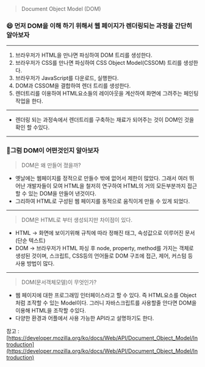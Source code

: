 > Document Object Model (DOM)

### 😄 먼저 DOM을 이해 하기 위해서 웹 페이지가 렌더링되는 과정을 간단히 알아보자

---

1. 브라우저가 HTML을 만나면 파싱하여 DOM 트리를 생성한다.
2. 브라우저가 CSS를 만나면 파싱하여 CSS Object Model(CSSOM) 트리를 생성한다.
3. 브라우저가 JavaScript를 다운로드, 실행한다.
4. DOM과 CSSOM을 결합하여 렌더 트리를 생성한다.
5. 렌더트리를 이용하여 HTML요소들의 레이아웃을 계산하여 화면에 그려주는 페인팅 작업을 한다.

---

- 렌더링 되는 과정속에서 렌더트리를 구축하는 재료가 되어주는 것이 DOM인 것을 확인 할 수있다.

---

### 🎋그럼 DOM이 어떤것인지 알아보자

> DOM은 왜 만들어 졌을까?

- 옛날에는 웹페이지를 정적으로 만들수 밖에 없어서 제한이 많았다. 그래서 여러 뛰어난 개발자들이 모여 HTML을 철저히 연구하여 HTML의 거의 모든부분까지 접근할 수 있는 DOM을 만들어 낸것이다.
- 그리하여 HTML로 구성된 웹 페이지를 동적으로 움직이게 만들 수 있게 되었다.

---

> DOM은 HTML로 부터 생성되지만 차이점이 있다.

- HTML → 화면에 보이기위해 규칙에 따라 정해진 태그, 속성값으로 이루어진 문서 (단순 텍스트)
- DOM → 브라우저가 HTML 파싱 후 node, property, method를 가지는 객체로 생성된 것이며, 스크립트, CSS등의 언어들로 DOM 구조에 접근, 제어, 커스텀 등 사용 방법이 많다.

---

> DOM(문서객체모델)이 무엇인가?

- 웹 페이지에 대한 프로그래밍 인터페이스라고 할 수 있다. 즉 HTML요소를 Object처럼 조작할 수 있는 Model이다. 그러니 자바스크립트를 사용할줄 안다면 DOM을 이용해 HTML을 조작할 수있다.
- 다양한 환경과 어플에서 사용 가능한 API라고 설명하기도 한다.

참고 : [https://developer.mozilla.org/ko/docs/Web/API/Document_Object_Model/Introduction](https://developer.mozilla.org/ko/docs/Web/API/Document_Object_Model/Introduction)
